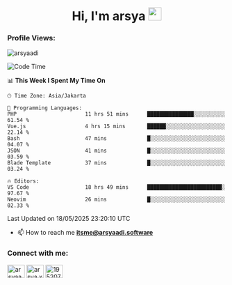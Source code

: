 <h1 align="center">Hi, I'm arsya 
  <img src="https://media.giphy.com/media/hvRJCLFzcasrR4ia7z/giphy.gif" width="30px"/>
</h1>

<p align="left"> <h3>Profile Views:</h3> <img src="https://komarev.com/ghpvc/?username=arsyaadi&label=Profile%20views&color=0e75b6&style=flat" alt="arsyaadi" /> </p>

<!--START_SECTION:waka-->
![Code Time](http://img.shields.io/badge/Code%20Time-4%2C027%20hrs%2017%20mins-blue)

📊 **This Week I Spent My Time On** 

```text
🕑︎ Time Zone: Asia/Jakarta

💬 Programming Languages: 
PHP                      11 hrs 51 mins      ███████████████░░░░░░░░░░   61.54 % 
Vue.js                   4 hrs 15 mins       ██████░░░░░░░░░░░░░░░░░░░   22.14 % 
Bash                     47 mins             █░░░░░░░░░░░░░░░░░░░░░░░░   04.07 % 
JSON                     41 mins             █░░░░░░░░░░░░░░░░░░░░░░░░   03.59 % 
Blade Template           37 mins             █░░░░░░░░░░░░░░░░░░░░░░░░   03.24 % 

🔥 Editors: 
VS Code                  18 hrs 49 mins      ████████████████████████░   97.67 % 
Neovim                   26 mins             █░░░░░░░░░░░░░░░░░░░░░░░░   02.33 % 
```


 Last Updated on 18/05/2025 23:20:10 UTC
<!--END_SECTION:waka-->

- 📫 How to reach me **itsme@arsyaadi.software**


<h3 align="left">Connect with me:</h3>
<p align="left">
<a href="https://linkedin.com/in/arsyaadi" target="blank"><img align="center" src="https://raw.githubusercontent.com/rahuldkjain/github-profile-readme-generator/master/src/images/icons/Social/linked-in-alt.svg" alt="arsyaadi" height="30" width="40" /></a>
<a href="https://fb.com/arsya.xkz" target="blank"><img align="center" src="https://raw.githubusercontent.com/rahuldkjain/github-profile-readme-generator/master/src/images/icons/Social/facebook.svg" alt="arsya.xkz" height="30" width="40" /></a>
<a href="https://stackoverflow.com/users/19520749" target="blank"><img align="center" src="https://raw.githubusercontent.com/rahuldkjain/github-profile-readme-generator/master/src/images/icons/Social/stack-overflow.svg" alt="19520749" height="30" width="40" /></a>
</p>
